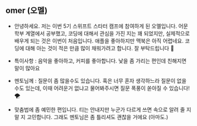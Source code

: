 ##  omer (오멜) 
- 안녕하세요. 저는 이번 5기 스위프트 스타터 캠프에 참여하게 된 오멜입니다. 어문학부 계열에서 공부했고, 코딩에 대해서 관심을 가진 지는 꽤 되었지만, 
실제적으로 배우게 되는 것은 이번이 처음입니다. 애플을 좋아하지만 맥북은 아직 어렵네요. 코딩에 대해 아는 것이 적은 만큼 많이 채워가려고 합니다. 잘 부탁드립니다 🤜

- 특이사항 : 음악을 좋아하고, 커피를 좋아합니다. 낯을 좀 가리는 편인데 친해지면 말이 많아요  

- 멘토님께 : 질문이 좀 많을수도 있습니다. 혹은 너무 혼자 생각하느라 질문이 없을 수도 있는데, 이때 어려운거 없냐고 물어봐주시면 질문 폭풍이 쏟아질 수 있습니다! 🌪
- 맞춤법에 좀 예민한 편입니다. 티는 안내지만 누군가 다르게 쓰면 속으로 알려 줄 지 말 지 고민합니다. 그래도 멘토님은 좀 틀리셔도 괜찮을 거에요 (아마도.)
